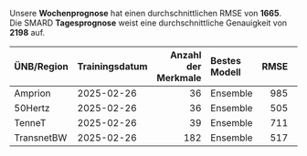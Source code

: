 
Unsere __Wochenprognose__ hat einen durchschnittlichen RMSE von __1665__.  
Die SMARD __Tagesprognose__ weist eine durchschnittliche Genauigkeit von __2198__ auf.
    
| ÜNB/Region   | Trainingsdatum   |   Anzahl der Merkmale | Bestes Modell   |   RMSE |   TSO RMSE |
|:-------------|:-----------------|----------------------:|:----------------|-------:|-----------:|
| Amprion      | 2025-02-26       |                    36 | Ensemble        |    985 |        897 |
| 50Hertz      | 2025-02-26       |                    36 | Ensemble        |    505 |       1391 |
| TenneT       | 2025-02-26       |                    39 | Ensemble        |    711 |       1128 |
| TransnetBW   | 2025-02-26       |                   182 | Ensemble        |    517 |        254 |